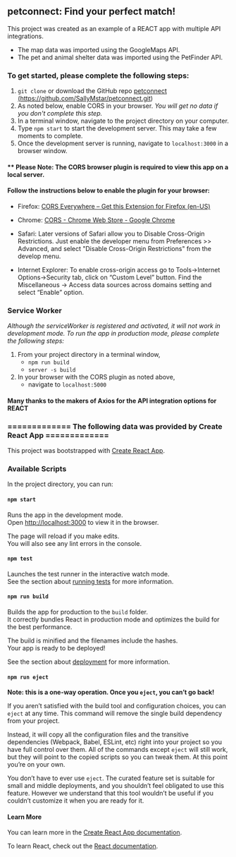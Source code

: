 ## petconnect:  Find your perfect match!

This project was created as an example of a REACT app with multiple API integrations.
* The map data was imported using the GoogleMaps API.
* The pet and animal shelter data was imported using the PetFinder API.

### To get started, please complete the following steps:

 1. `git clone` or download the GitHub repo <a href='https://github.com/SallyMstar/petconnect.git'>petconnect (https://github.com/SallyMstar/petconnect.git)</a> 
 2. As noted below, enable CORS in your browser.  *You will get no data if you don't complete this step.*
 2. In a terminal window, navigate to the project directory on your computer.
 3. Type `npm start` to start the development server.  This may take a few moments to complete.
 4. Once the development server is running, navigate to `localhost:3000` in a browser window.


#### ** Please Note: The CORS browser plugin is required to view this app on a local server.
#### 		Follow the instructions below to enable the plugin for your browser:

* Firefox: <a href='https://addons.mozilla.org/en-US/firefox/addon/cors-everywhere/' target='blank'>CORS Everywhere – Get this Extension for  Firefox (en-US)</a>

* Chrome: <a href='https://chrome.google.com/webstore/detail/allow-control-allow-origi/nlfbmbojpeacfghkpbjhddihlkkiljbi?hl=en' target='blank'>CORS - Chrome Web Store - Google Chrome</a>

* Safari: Later versions of Safari allow you to Disable Cross-Origin Restrictions. Just enable the developer menu from Preferences >> Advanced, and select "Disable Cross-Origin Restrictions" from the develop menu.

* Internet Explorer: To enable cross-origin access go to Tools->Internet Options->Security tab, click on “Custom Level” button. Find the Miscellaneous -> Access data sources across domains setting and select “Enable” option.


### Service Worker
*Although the serviceWorker is registered and activated, it will not work in development mode. To run the app in production mode, please complete the following steps:*

 1. From your project directory in a terminal window,
	* `npm run build`
	* `server -s build`
 2. In your browser with the CORS plugin as noted above,
 	* navigate to `localhost:5000`


#### Many thanks to the makers of Axios for the API integration options for REACT 


### ============= The following data was provided by Create React App =============

This project was bootstrapped with [Create React App](https://github.com/facebook/create-react-app).

### Available Scripts

In the project directory, you can run:

#### `npm start`

Runs the app in the development mode.<br>
Open [http://localhost:3000](http://localhost:3000) to view it in the browser.

The page will reload if you make edits.<br>
You will also see any lint errors in the console.

#### `npm test`

Launches the test runner in the interactive watch mode.<br>
See the section about [running tests](https://facebook.github.io/create-react-app/docs/running-tests) for more information.

#### `npm run build`

Builds the app for production to the `build` folder.<br>
It correctly bundles React in production mode and optimizes the build for the best performance.

The build is minified and the filenames include the hashes.<br>
Your app is ready to be deployed!

See the section about [deployment](https://facebook.github.io/create-react-app/docs/deployment) for more information.

#### `npm run eject`

**Note: this is a one-way operation. Once you `eject`, you can’t go back!**

If you aren’t satisfied with the build tool and configuration choices, you can `eject` at any time. This command will remove the single build dependency from your project.

Instead, it will copy all the configuration files and the transitive dependencies (Webpack, Babel, ESLint, etc) right into your project so you have full control over them. All of the commands except `eject` will still work, but they will point to the copied scripts so you can tweak them. At this point you’re on your own.

You don’t have to ever use `eject`. The curated feature set is suitable for small and middle deployments, and you shouldn’t feel obligated to use this feature. However we understand that this tool wouldn’t be useful if you couldn’t customize it when you are ready for it.

#### Learn More

You can learn more in the [Create React App documentation](https://facebook.github.io/create-react-app/docs/getting-started).

To learn React, check out the [React documentation](https://reactjs.org/).
